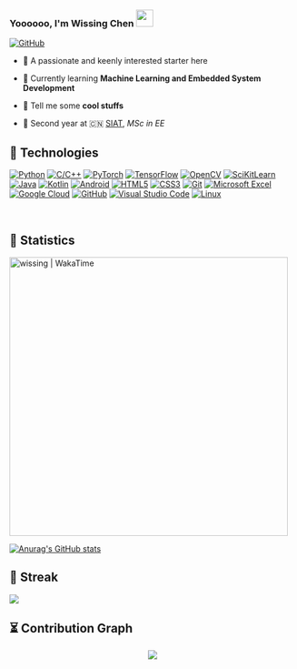### Yoooooo, I'm Wissing Chen <img src="https://raw.githubusercontent.com/MartinHeinz/MartinHeinz/master/wave.gif" width="30px"> 
[![GitHub](https://img.shields.io/badge/dynamic/json?logo=github&label=GitHub&labelColor=495867&color=495867&query=%24.data.totalSubs&url=https%3A%2F%2Fapi.spencerwoo.com%2Fsubstats%2F%3Fsource%3Dgithub%26queryKey%3Dhayschan&style=flat-square)](https://github.com/WissingChen)

- 🤪 A passionate and keenly interested starter here
  
- 🌱 Currently learning **Machine Learning and Embedded System Development**

- 👀 Tell me some **cool stuffs**
  
- 🍻 Second year at 🇨🇳 [SIAT](https://www.siat.ac.cn/), _MSc in EE_
  
## 🔧 Technologies
[![Python](https://img.shields.io/static/v1?style=for-the-badge&message=Python&color=3776AB&logo=Python&logoColor=FFFFFF&label=)](https://www.python.org/)
[![C/C++](https://img.shields.io/static/v1?style=for-the-badge&message=C/C+primer+Plus&color=656765&logo=C&logoColor=D7C4BB&label=)](https://www.cplusplus.com/)
[![PyTorch](https://img.shields.io/static/v1?style=for-the-badge&message=PyTorch&color=3C2F41&logo=PyTorch&logoColor=BF3B3B&label=)](https://pytorch.org/)
[![TensorFlow](https://img.shields.io/static/v1?style=for-the-badge&message=TensorFlow&color=86473F&logo=TensorFlow&logoColor=F75C2F&label=)](https://www.tensorflow.org/)
[![OpenCV](https://img.shields.io/static/v1?style=for-the-badge&message=OpenCV&color=096148&logo=Opencv&logoColor=FFFFFF&label=)](https://opencv.org/)
[![SciKitLearn](https://img.shields.io/static/v1?style=for-the-badge&message=Sci-Kit+Learn&color=261E47&logo=SciKitLearn&logoColor=EFBB24&label=)](https://scikit-learn.org/)
[![Java](https://img.shields.io/static/v1?style=for-the-badge&message=Java&color=007396&logo=Java&logoColor=FFFFFF&label=)](https://www.java.com/)
[![Kotlin](https://img.shields.io/static/v1?style=for-the-badge&message=Kotlin&color=1C1C1C&logo=Kotlin&logoColor=77428D&label=)](https://kotlinlang.org/)
[![Android](https://img.shields.io/static/v1?style=for-the-badge&message=Android&color=5DAC81&logo=Android&logoColor=FFFFFB&label=)](https://www.android.com/)
[![HTML5](https://img.shields.io/static/v1?style=for-the-badge&message=HTML5&color=E34F26&logo=HTML5&logoColor=FFFFFF&label=)](https://developer.mozilla.org/en-US/docs/Glossary/HTML5)
[![CSS3](https://img.shields.io/static/v1?style=for-the-badge&message=CSS3&color=1572B6&logo=CSS3&logoColor=FFFFFF&label=)](https://developer.mozilla.org/en-US/docs/Web/CSS)
[![Git](https://img.shields.io/static/v1?style=for-the-badge&message=Git&color=F05032&logo=Git&logoColor=FFFFFF&label=)](https://git-scm.com/)
[![Microsoft Excel](https://img.shields.io/static/v1?style=for-the-badge&message=Microsoft+Excel&color=217346&logo=Microsoft+Excel&logoColor=FFFFFF&label=)](https://www.microsoft.com/en-us/microsoft-365/excel)
[![Google Cloud](https://img.shields.io/static/v1?style=for-the-badge&message=Google+Cloud&color=4285F4&logo=Google+Cloud&logoColor=FFFFFF&label=)](https://cloud.google.com/)
[![GitHub](https://img.shields.io/static/v1?style=for-the-badge&message=GitHub&color=181717&logo=GitHub&logoColor=FFFFFF&label=)](https://github.com)
[![Visual Studio Code](https://img.shields.io/static/v1?style=for-the-badge&message=Visual+Studio+Code&color=007ACC&logo=Visual+Studio+Code&logoColor=FFFFFF&label=)](https://code.visualstudio.com/)
[![Linux](https://img.shields.io/static/v1?style=for-the-badge&message=Linux&color=222222&logo=Linux&logoColor=FCC624&label=)](https://www.linux.org/)

 <br>

## 🚀 Statistics

<!-- using instance: https://github-readme-stats.vercel.app is now https://minituff-github-readme-stats.vercel.app -->
<a href="https://wakatime.com/@wissing" title="WakaTime Statistics"><img align="center" width="490" alt="wissing | WakaTime" src="https://minituff-github-readme-stats.vercel.app/api/wakatime?username=wissing&langs_count=18&layout=compact&theme=gruvbox"/></a>

[![Anurag's GitHub stats](https://github-readme-stats.vercel.app/api?username=WissingChen&count_private=true&show_icons=true&theme=gruvbox)](https://github.com/anuraghazra/github-readme-stats)

## 🧮 Streak

<p href="https://github.com/anuraghazra/github-readme-stats">
<img align="center" src="https://github-readme-streak-stats.herokuapp.com/?user=WissingChen&theme=gruvbox&hide_rank=false&border_radius=10&line_height=28&hide_border=true&text_color=a3a3a3"/>
</p>

## ⏳ Contribution Graph

<p align = "center">
 <img src="https://activity-graph.herokuapp.com/graph?username=WissingChen&text_color=a3a3a3&border_radius=10&line_height=28&hide_border=true&text_color=a3a3a3&theme=gruvbox&area=true&area_color=a3a3a3"/>
</p>
